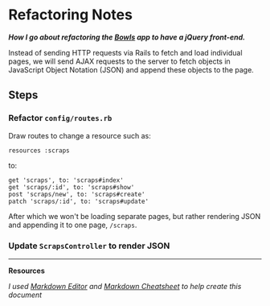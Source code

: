 # Refactoring Notes

**_How I go about refactoring the [Bowls](https://github.com/dalmaboros/bowls) app to have a jQuery front-end._**

Instead of sending HTTP requests via Rails to fetch and load individual pages, we will send AJAX requests to the server to fetch objects in JavaScript Object Notation (JSON) and append these objects to the page.

## Steps

### Refactor `config/routes.rb`

Draw routes to change a resource such as:

```
resources :scraps
```

to:

```
get 'scraps', to: 'scraps#index'
get 'scraps/:id', to: 'scraps#show'
post 'scraps/new', to: 'scraps#create'
patch 'scraps/:id', to: 'scraps#update'
```
After which we won't be loading separate pages, but rather rendering JSON and appending it to one page, `/scraps`.

### Update `ScrapsController` to render JSON

---

**Resources**

*I used [Markdown Editor](https://jbt.github.io/markdown-editor/) and [Markdown Cheatsheet](https://guides.github.com/pdfs/markdown-cheatsheet-online.pdf) to help create this document*
